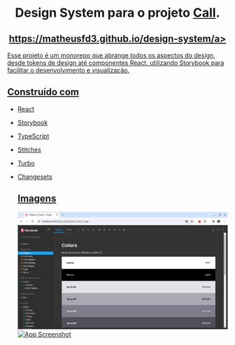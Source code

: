 <h1 align="center">
  Design System para o projeto <a target="_blank" href="https://github.com/matheusfd3/call">Call</a>.
</h1>

<h2 align="center">
  <a target="_blank" href="https://matheusfd3.github.io/design-system">https://matheusfd3.github.io/design-system/a>
</h2>

<p>
  Esse projeto é um monorepo que abrange todos os aspectos do design, desde tokens de design até componentes React, utilizando Storybook para facilitar o desenvolvimento e visualização.
</p>

## Construído com
- React
- Storybook
- TypeScript
- Stitches
- Turbo
- Changesets

  ## Imagens
  ![App Screenshot](https://github.com/matheusfd3/design-system/blob/main/.github/image1.png)
  ![App Screenshot](https://github.com/matheusfd3/shorts-summary/blob/main/.github/image2.png)
